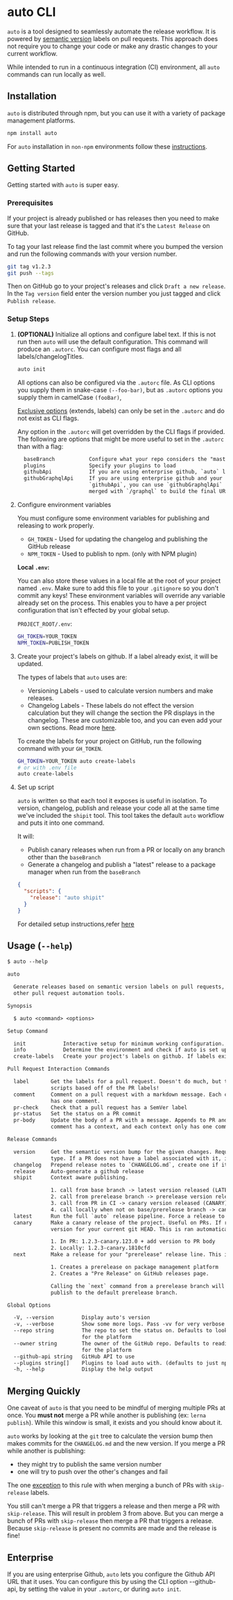 # auto CLI

`auto` is a tool designed to seamlessly automate the release workflow.
It is powered by [semantic version](https://semver.org/) labels on pull requests.
This approach does not require you to change your code or make any drastic changes to your current workflow.

While intended to run in a continuous integration (CI) environment, all `auto` commands can run locally as well.

## Installation

`auto` is distributed through npm, but you can use it with a variety of package management platforms.

```bash
npm install auto
```

For `auto` installation in `non-npm` environments follow these [instructions](https://intuit.github.io/auto/pages/non-npm.html#installation).

## Getting Started

Getting started with `auto` is super easy.

### Prerequisites

If your project is already published or has releases then you need to make sure that your last release is tagged and that it's the `Latest Release` on GitHub.

To tag your last release find the last commit where you bumped the version and run the following commands with your version number.

```bash
git tag v1.2.3
git push --tags
```

Then on GitHub go to your project's releases and click `Draft a new release`.
In the `Tag version` field enter the version number you just tagged and click `Publish release`.

### Setup Steps

1. **(OPTIONAL)** Initialize all options and configure label text.
   If this is not run then `auto` will use the default configuration.
   This command will produce an `.autorc`.
   You can configure most flags and all labels/changelogTitles.

   ```bash
   auto init
   ```

   All options can also be configured via the `.autorc` file.
   As CLI options you supply them in snake-case `(--foo-bar)`, but as `.autorc` options you supply them in camelCase `(fooBar)`,

   [Exclusive options](https://intuit.github.io/auto/pages/autorc.html#exclusive) (extends, labels) can only be set in the `.autorc` and do not exist as CLI flags.

   Any option in the `.autorc` will get overridden by the CLI flags if provided.
   The following are options that might be more useful to set in the `.autorc` than with a flag:

   ```txt
     baseBranch           Configure what your repo considers the "master" branch.
     plugins              Specify your plugins to load
     githubApi            If you are using enterprise github, `auto` lets you configure the github API URL that it uses.
     githubGraphqlApi     If you are using enterprise github and your company hosts the graphql at some other URL than the
                          `githubApi`, you can use `githubGraphqlApi` to set the base path for `auto`. The `githubGraphqlApi` gets
                          merged with `/graphql` to build the final URL.
   ```

2. Configure environment variables

   You must configure some environment variables for publishing and releasing to work properly.

   - `GH_TOKEN` - Used for updating the changelog and publishing the GitHub release
   - `NPM_TOKEN` - Used to publish to npm. (only with NPM plugin)

   **Local `.env`:**

   You can also store these values in a local file at the root of your project named `.env`.
   Make sure to add this file to your `.gitignore` so you don't commit any keys!
   These environment variables will override any variable already set on the process.
   This enables you to have a per project configuration that isn't effected by your global setup.

   `PROJECT_ROOT/.env`:

   ```bash
   GH_TOKEN=YOUR_TOKEN
   NPM_TOKEN=PUBLISH_TOKEN
   ```

3. Create your project's labels on github. If a label already exist, it will be updated.

   The types of labels that `auto` uses are:

   - Versioning Labels - used to calculate version numbers and make releases.
   - Changelog Labels - These labels do not effect the version calculation but they will change the section the PR displays in the changelog.
     These are customizable too, and you can even add your own sections. Read more [here](https://intuit.github.io/auto/pages/autorc.html#changelog-titles).

   To create the labels for your project on GitHub, run the following command with your `GH_TOKEN`.

   ```bash
   GH_TOKEN=YOUR_TOKEN auto create-labels
   # or with .env file
   auto create-labels
   ```

4. Set up script

   `auto` is written so that each tool it exposes is useful in isolation.
   To version, changelog, publish and release your code all at the same time we've included the `shipit` tool.
   This tool takes the default `auto` workflow and puts it into one command.

   It will:

   - Publish canary releases when run from a PR or locally on any branch other than the `baseBranch`
   - Generate a changelog and publish a "latest" release to a package manager when run from the `baseBranch`

   ```json
   {
     "scripts": {
       "release": "auto shipit"
     }
   }
   ```

   For detailed setup instructions,refer [here](https://intuit.github.io/auto/pages/getting-started.html#detailed-setup)

## Usage (`--help`)

```txt
$ auto --help

auto

  Generate releases based on semantic version labels on pull requests, and
  other pull request automation tools.

Synopsis

  $ auto <command> <options>

Setup Command

  init            Interactive setup for minimum working configuration.
  info            Determine the environment and check if auto is set up correctly
  create-labels   Create your project's labels on github. If labels exist it will update them.

Pull Request Interaction Commands

  label       Get the labels for a pull request. Doesn't do much, but the return value lets you write you own
              scripts based off of the PR labels!
  comment     Comment on a pull request with a markdown message. Each comment has a context, and each context only
              has one comment.
  pr-check    Check that a pull request has a SemVer label
  pr-status   Set the status on a PR commit
  pr-body     Update the body of a PR with a message. Appends to PR and will not overwrite user content. Each
              comment has a context, and each context only has one comment.

Release Commands

  version     Get the semantic version bump for the given changes. Requires all PRs to have labels for the change
              type. If a PR does not have a label associated with it, it will default to `patch`.
  changelog   Prepend release notes to `CHANGELOG.md`, create one if it doesn't exist, and commit the changes.
  release     Auto-generate a github release
  shipit      Context aware publishing.

              1. call from base branch -> latest version released (LATEST)
              2. call from prerelease branch -> prerelease version released (NEXT)
              3. call from PR in CI -> canary version released (CANARY)
              4. call locally when not on base/prerelease branch -> canary version released (CANARY)
  latest      Run the full `auto` release pipeline. Force a release to latest and bypass `shipit` safeguards.
  canary      Make a canary release of the project. Useful on PRs. If ran locally, `canary` will release a canary
              version for your current git HEAD. This is ran automatically from "shipit".

              1. In PR: 1.2.3-canary.123.0 + add version to PR body
              2. Locally: 1.2.3-canary.1810cfd
  next        Make a release for your "prerelease" release line. This is ran automatically from "shipit".

              1. Creates a prerelease on package management platform
              2. Creates a "Pre Release" on GitHub releases page.

              Calling the `next` command from a prerelease branch will publish a prerelease, otherwise it will
              publish to the default prerelease branch.

Global Options

  -V, --version         Display auto's version
  -v, --verbose         Show some more logs. Pass -vv for very verbose logs.
  --repo string         The repo to set the status on. Defaults to looking in the package definition
                        for the platform
  --owner string        The owner of the GitHub repo. Defaults to reading from the package definition
                        for the platform
  --github-api string   GitHub API to use
  --plugins string[]    Plugins to load auto with. (defaults to just npm)
  -h, --help            Display the help output
```

## Merging Quickly

One caveat of `auto` is that you need to be mindful of merging multiple PRs at once. You **must not** merge a PR while another is publishing (ex: `lerna publish`). While this window is small, it exists and you should know about it.

`auto` works by looking at the `git` tree to calculate the version bump then makes commits for the `CHANGELOG.md` and the new version. If you merge a PR while another is publishing:

- they might try to publish the same version number
- one will try to push over the other's changes and fail

The one [exception](https://intuit.github.io/auto/pages/quick-merge.html#with-skip-release) to this rule with when merging a bunch of PRs with `skip-release` labels.

You still can't merge a PR that triggers a release and then merge a PR with `skip-release`. This will result in problem 3 from above.
But you can merge a bunch of PRs with `skip-release` then merge a PR that triggers a release.
Because `skip-release` is present no commits are made and the release is fine!

## Enterprise

If you are using enterprise Github, `auto` lets you configure the Github API URL that it uses. You can configure this by using the CLI option --github-api, by setting the value in your `.autorc`, or during `auto init`.
